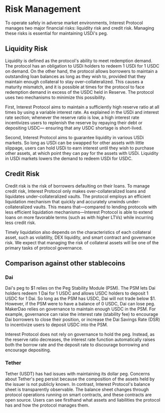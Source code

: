 # Risk Management

To operate safely in adverse market environments, Interest Protocol manages two major financial risks: liquidity risk and credit risk. Managing these risks is essential for maintaining USDi's peg.

## Liquidity Risk
Liquidity is defined as the protocol's ability to meet redemption demand. The protocol has an obligation to USDi holders to redeem 1 USDi for 1 USDC on demand. On the other hand, the protocol allows borrowers to maintain a outstanding loan balances as long as they wish to, provided that they maintain enough collateral to stay over-collateralized. This causes a maturity mismatch, and it is possible at times for the protocol to face redemption demand in excess of the USDC held in Reserve. The protocol uses two mechanisms to minimize this possibility.

First, Interest Protocol aims to maintain a sufficiently high reserve ratio at all times by using a variable interest rate. As explained in the USDi and interest rate section; whenever the reserve ratio is low, a high interest rate incentivizes users to replenish the reserve by repaying their debt or depositing USDC— ensuring that any USDC shortage is short-lived.

Second, Interest Protocol aims to guarantee liquidity in various USDi markets. So long as USDi can be swapped for other assets with little slippage, users can hold USDi to earn interest until they wish to purchase other assets, at which point they can pay for the assets with USDi. Liquidity in USDi markets lowers the demand to redeem USDi for USDC.

## Credit Risk

Credit risk is the risk of borrowers defaulting on their loans. To manage credit risk, Interest Protocol only makes over-collateralized loans and liquidates under-collateralized vaults. The protocol employs an efficient liquidation mechanism that quickly and accurately unwinds under-collateralized vaults. This means that—compared to lending protocols with less efficient liquidation mechanisms—Interest Protocol is able to extend loans on more favorable terms (such as with higher LTVs) while incurring less credit risk.

Timely liquidation also depends on the characteristics of each collateral asset, such as  volatility, DEX liquidity, and smart contract and governance risk. We expect that managing the risk of collateral assets will be one of the primary tasks of protocol governance.

## Comparison against other stablecoins

### Dai
Dai's peg to $1 relies on the Peg Stability Module (PSM). The PSM lets Dai holders redeem 1 Dai for 1 USDC and allows USDC holders to deposit 1 USDC for 1 Dai. So long as the PSM has USDC, Dai will not trade below $1. However, if the PSM were to have a balance of 0 USDC, Dai can lose peg. MakerDao relies on governance to maintain enough USDC in the PSM. For example, governance can raise the interest rate (stability fee) to encourage Dai borrowers to close their position, or increase the Dai Savings Rate (DSR) to incentivize users to deposit USDC into the PSM.

Interest Protocol does not rely on governance to hold the peg. Instead, as the reserve ratio decreases, the interest rate function automatically raises both the borrow rate and the deposit rate to discourage borrowing and encourage depositing.

### Tether
Tether (USDT) has had issues with maintaining its dollar peg. Concerns about Tether's peg persist because the composition of the assets held by the issuer is not publicly known. In contrast, Interest Protocol's balance sheet is transparently observable. The balance sheet changes through protocol operations running on smart contracts, and these contracts are open source. Users can see firsthand what assets and liabilities the protocol has and how the protocol manages them.

